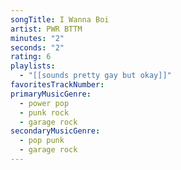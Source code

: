 ```yaml
---
songTitle: I Wanna Boi
artist: PWR BTTM
minutes: "2"
seconds: "2"
rating: 6
playlists:
  - "[[sounds pretty gay but okay]]"
favoritesTrackNumber:
primaryMusicGenre:
  - power pop
  - punk rock
  - garage rock
secondaryMusicGenre:
  - pop punk
  - garage rock
---
```

